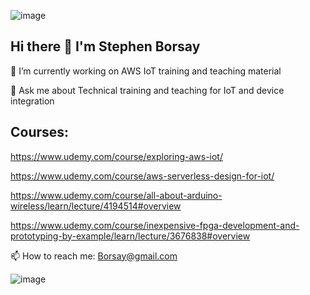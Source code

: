 ![image](https://user-images.githubusercontent.com/16296900/152265906-b81a1fda-7483-4bfc-8537-a8a195d35ae4.png)


## Hi there 👋 I'm Stephen Borsay

🔭 I’m currently working on AWS IoT training and teaching material

💬 Ask me about Technical training and teaching for IoT and device integration

## Courses:

https://www.udemy.com/course/exploring-aws-iot/

https://www.udemy.com/course/aws-serverless-design-for-iot/

https://www.udemy.com/course/all-about-arduino-wireless/learn/lecture/4194514#overview

https://www.udemy.com/course/inexpensive-fpga-development-and-prototyping-by-example/learn/lecture/3676838#overview


📫 How to reach me: Borsay@gmail.com

![image](https://user-images.githubusercontent.com/16296900/152218861-32746953-e7bc-4981-b71e-84fc3d45febd.png)


<!--
**sborsay/sborsay** is a ✨ _special_ ✨ repository because its `README.md` (this file) appears on your GitHub profile.

Here are some ideas to get you started:

- 🔭 I’m currently working on ...
- 🌱 I’m currently learning ...
- 👯 I’m looking to collaborate on ...
- 🤔 I’m looking for help with ...
- 💬 Ask me about ...
- 📫 How to reach me: ...
- 😄 Pronouns: ...
- ⚡ Fun fact: ...
-->
